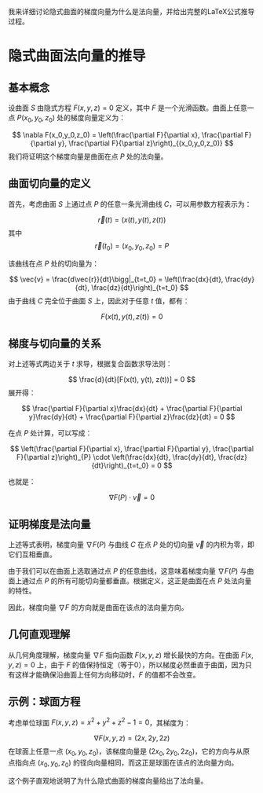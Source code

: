  我来详细讨论隐式曲面的梯度向量为什么是法向量，并给出完整的LaTeX公式推导过程。

# 隐式曲面法向量的推导

## 基本概念

设曲面 $S$ 由隐式方程 $F(x,y,z)=0$ 定义，其中 $F$ 是一个光滑函数。曲面上任意一点 $P(x_0,y_0,z_0)$ 处的梯度向量定义为：

$$
\nabla F(x_0,y_0,z_0) = \left(\frac{\partial F}{\partial x}, \frac{\partial F}{\partial y}, \frac{\partial F}{\partial z}\right)_{(x_0,y_0,z_0)}
$$
我们将证明这个梯度向量是曲面在点 $P$ 处的法向量。

## 曲面切向量的定义

首先，考虑曲面 $S$ 上通过点 $P$ 的任意一条光滑曲线 $C$，可以用参数方程表示为：

$$
\vec{r}(t) = (x(t), y(t), z(t))
$$
其中 
$$
\vec{r}(t_0) = (x_0, y_0, z_0) = P
$$


该曲线在点 $P$ 处的切向量为：

$$
\vec{v} = \frac{d\vec{r}}{dt}\bigg|_{t=t_0} = \left(\frac{dx}{dt}, \frac{dy}{dt}, \frac{dz}{dt}\right)_{t=t_0}
$$
由于曲线 $C$ 完全位于曲面 $S$ 上，因此对于任意 $t$ 值，都有：

$$
F(x(t), y(t), z(t)) = 0
$$


## 梯度与切向量的关系

对上述等式两边关于 $t$ 求导，根据复合函数求导法则：

$$
\frac{d}{dt}[F(x(t), y(t), z(t))] = 0
$$
展开得：

$$
\frac{\partial F}{\partial x}\frac{dx}{dt} + \frac{\partial F}{\partial y}\frac{dy}{dt} + \frac{\partial F}{\partial z}\frac{dz}{dt} = 0
$$


在点 $P$ 处计算，可以写成：

$$
\left(\frac{\partial F}{\partial x}, \frac{\partial F}{\partial y}, \frac{\partial F}{\partial z}\right)_{P} \cdot \left(\frac{dx}{dt}, \frac{dy}{dt}, \frac{dz}{dt}\right)_{t=t_0} = 0
$$


也就是：

$$
\nabla F(P) \cdot \vec{v} = 0
$$

## 证明梯度是法向量

上述等式表明，梯度向量 $\nabla F(P)$ 与曲线 $C$ 在点 $P$ 处的切向量 $\vec{v}$ 的内积为零，即它们互相垂直。

由于我们可以在曲面上选取通过点 $P$ 的任意曲线，这意味着梯度向量 $\nabla F(P)$ 与曲面上通过点 $P$ 的所有可能切向量都垂直。根据定义，这正是曲面在点 $P$ 处法向量的特性。

因此，梯度向量 $\nabla F$ 的方向就是曲面在该点的法向量方向。

## 几何直观理解

从几何角度理解，梯度向量 $\nabla F$ 指向函数 $F(x,y,z)$ 增长最快的方向。在曲面 $F(x,y,z)=0$ 上，由于 $F$ 的值保持恒定（等于0），所以梯度必然垂直于曲面，因为只有这样才能确保沿曲面上任何方向移动时，$F$ 的值都不会改变。

## 示例：球面方程

考虑单位球面 $F(x,y,z) = x^2 + y^2 + z^2 - 1 = 0$，其梯度为：

$$
\nabla F(x,y,z) = (2x, 2y, 2z)
$$
在球面上任意一点 $(x_0, y_0, z_0)$，该梯度向量是 $(2x_0, 2y_0, 2z_0)$，它的方向与从原点指向点 $(x_0, y_0, z_0)$ 的径向向量相同，而这正是球面在该点的法向量方向。

这个例子直观地说明了为什么隐式曲面的梯度向量给出了法向量。





